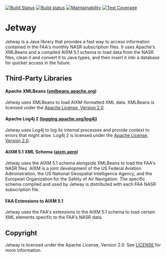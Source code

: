 [![Build Status](https://travis-ci.org/chrisblutz/jetway.svg?branch=master)](https://travis-ci.org/chrisblutz/jetway)
[![Build status](https://ci.appveyor.com/api/projects/status/yp30mdj12vb1jd68?svg=true)](https://ci.appveyor.com/project/chrisblutz/jetway)
[![Maintainability](https://api.codeclimate.com/v1/badges/48507ad376c7b9cb5d6b/maintainability)](https://codeclimate.com/github/chrisblutz/jetway/maintainability)
[![Test Coverage](https://api.codeclimate.com/v1/badges/48507ad376c7b9cb5d6b/test_coverage)](https://codeclimate.com/github/chrisblutz/jetway/test_coverage)

# Jetway

Jetway is a Java library that provides a fast way to access information contained in the FAA's monthly NASR subscription files.
It uses Apache's XMLBeans and a compiled AIXM 5.1 schema to load data from the NASR files, clean it and convert it to Java types,
and then insert it into a database for quicker access in the future.

## Third-Party Libraries

#### Apache XMLBeans ([xmlbeans.apache.org](https://xmlbeans.apache.org/))

Jetway uses XMLBeans to load AIXM-formatted XML data.  XMLBeans is licensed under the
[Apache License, Version 2.0](https://www.apache.org/licenses/LICENSE-2.0).

#### Apache Log4j 2 ([logging.apache.org/log4j](https://logging.apache.org/log4j/2.x/))

Jetway uses Log4j to log its internal processes and provide context to errors that might arise.  Log4j 2 is licensed under the
[Apache License, Version 2.0](https://www.apache.org/licenses/LICENSE-2.0).

#### AIXM 5.1 XML Schema ([aixm.aero](http://aixm.aero/))

Jetway uses the AIXM 5.1 schema alongside XMLBeans to load the FAA's NASR files.  AIXM is a joint development of the US Federal
Aviation Administration, the US National Geospatial Intelligence Agency, and the European Organization for the Safety of Air Navigation.
The specific schema compiled and used by Jetway is distributed with each FAA NASR subscription file.

#### FAA Extensions to AIXM 5.1

Jetway uses the FAA's extensions to the AIXM 5.1 schema to load certain XML elements specific to the FAA's NASR data.

## Copyright

Jetway is licensed under the Apache License, Version 2.0.  See [LICENSE](LICENSE) for more information.
